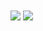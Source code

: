 

<img align="center" src="https://github-readme-stats.vercel.app/api/top-langs/?username=OSSAHUB&theme=BLACK" />
<img align="center" src="https://img.shields.io/badge/Lenguaje Preferido-JavaScript-informational?style=flat&logo=JavaScript&logoColor=light_yellow&color=2bbc8a", "https://img.shields.io/badge/Editor-Visual Studio Code-informational?style=flat&logo=visual-studio-code&logoColor=blue&color=2bbc8a" />

